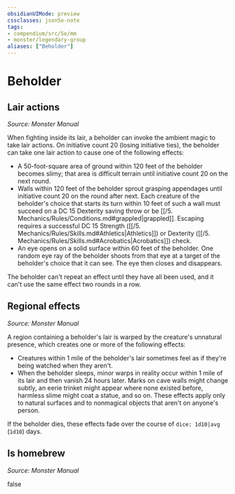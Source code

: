 ```yaml
---
obsidianUIMode: preview
cssclasses: json5e-note
tags:
- compendium/src/5e/mm
- monster/legendary-group
aliases: ["Beholder"]
---
```

# Beholder

## Lair actions
_Source: Monster Manual_

When fighting inside its lair, a beholder can invoke the ambient magic to take lair actions. On initiative count 20 (losing initiative ties), the beholder can take one lair action to cause one of the following effects:

- A 50-foot-square area of ground within 120 feet of the beholder becomes slimy; that area is difficult terrain until initiative count 20 on the next round.  
- Walls within 120 feet of the beholder sprout grasping appendages until initiative count 20 on the round after next. Each creature of the beholder's choice that starts its turn within 10 feet of such a wall must succeed on a DC 15 Dexterity saving throw or be [[/5. Mechanics/Rules/Conditions.md#grappled|grappled]]. Escaping requires a successful DC 15 Strength ([[/5. Mechanics/Rules/Skills.md#Athletics|Athletics]]) or Dexterity ([[/5. Mechanics/Rules/Skills.md#Acrobatics|Acrobatics]]) check.  
- An eye opens on a solid surface within 60 feet of the beholder. One random eye ray of the beholder shoots from that eye at a target of the beholder's choice that it can see. The eye then closes and disappears.  

The beholder can't repeat an effect until they have all been used, and it can't use the same effect two rounds in a row.

## Regional effects
_Source: Monster Manual_

A region containing a beholder's lair is warped by the creature's unnatural presence, which creates one or more of the following effects:

- Creatures within 1 mile of the beholder's lair sometimes feel as if they're being watched when they aren't.  
- When the beholder sleeps, minor warps in reality occur within 1 mile of its lair and then vanish 24 hours later. Marks on cave walls might change subtly, an eerie trinket might appear where none existed before, harmless slime might coat a statue, and so on. These effects apply only to natural surfaces and to nonmagical objects that aren't on anyone's person.  

If the beholder dies, these effects fade over the course of `dice: 1d10|avg` (`1d10`) days.

## Is homebrew
_Source: Monster Manual_

false